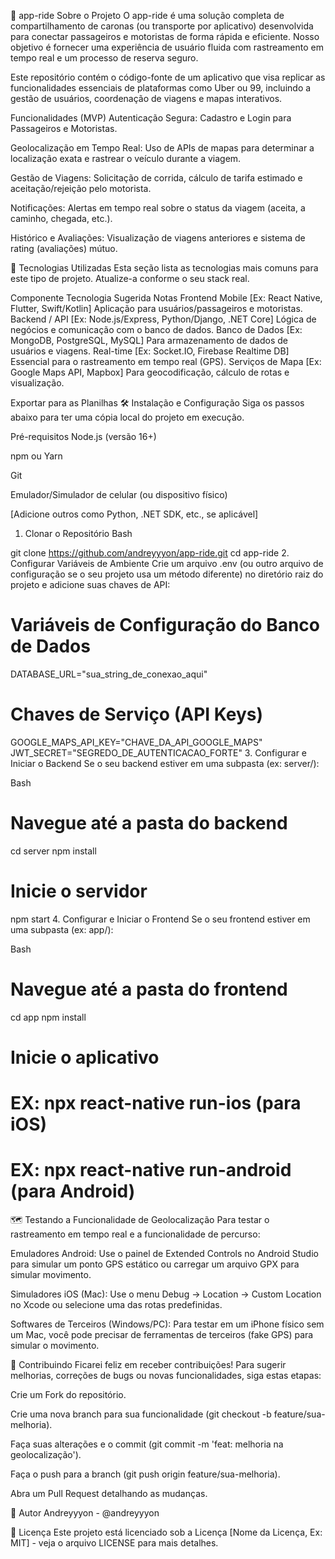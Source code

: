 🚗 app-ride
Sobre o Projeto
O app-ride é uma solução completa de compartilhamento de caronas (ou transporte por aplicativo) desenvolvida para conectar passageiros e motoristas de forma rápida e eficiente. Nosso objetivo é fornecer uma experiência de usuário fluida com rastreamento em tempo real e um processo de reserva seguro.

Este repositório contém o código-fonte de um aplicativo que visa replicar as funcionalidades essenciais de plataformas como Uber ou 99, incluindo a gestão de usuários, coordenação de viagens e mapas interativos.

Funcionalidades (MVP)
Autenticação Segura: Cadastro e Login para Passageiros e Motoristas.

Geolocalização em Tempo Real: Uso de APIs de mapas para determinar a localização exata e rastrear o veículo durante a viagem.

Gestão de Viagens: Solicitação de corrida, cálculo de tarifa estimado e aceitação/rejeição pelo motorista.

Notificações: Alertas em tempo real sobre o status da viagem (aceita, a caminho, chegada, etc.).

Histórico e Avaliações: Visualização de viagens anteriores e sistema de rating (avaliações) mútuo.

🚀 Tecnologias Utilizadas
Esta seção lista as tecnologias mais comuns para este tipo de projeto. Atualize-a conforme o seu stack real.

Componente	Tecnologia Sugerida	Notas
Frontend Mobile	[Ex: React Native, Flutter, Swift/Kotlin]	Aplicação para usuários/passageiros e motoristas.
Backend / API	[Ex: Node.js/Express, Python/Django, .NET Core]	Lógica de negócios e comunicação com o banco de dados.
Banco de Dados	[Ex: MongoDB, PostgreSQL, MySQL]	Para armazenamento de dados de usuários e viagens.
Real-time	[Ex: Socket.IO, Firebase Realtime DB]	Essencial para o rastreamento em tempo real (GPS).
Serviços de Mapa	[Ex: Google Maps API, Mapbox]	Para geocodificação, cálculo de rotas e visualização.

Exportar para as Planilhas
🛠️ Instalação e Configuração
Siga os passos abaixo para ter uma cópia local do projeto em execução.

Pré-requisitos
Node.js (versão 16+)

npm ou Yarn

Git

Emulador/Simulador de celular (ou dispositivo físico)

[Adicione outros como Python, .NET SDK, etc., se aplicável]

1. Clonar o Repositório
Bash

git clone https://github.com/andreyyyon/app-ride.git
cd app-ride
2. Configurar Variáveis de Ambiente
Crie um arquivo .env (ou outro arquivo de configuração se o seu projeto usa um método diferente) no diretório raiz do projeto e adicione suas chaves de API:

# Variáveis de Configuração do Banco de Dados
DATABASE_URL="sua_string_de_conexao_aqui"

# Chaves de Serviço (API Keys)
GOOGLE_MAPS_API_KEY="CHAVE_DA_API_GOOGLE_MAPS"
JWT_SECRET="SEGREDO_DE_AUTENTICACAO_FORTE"
3. Configurar e Iniciar o Backend
Se o seu backend estiver em uma subpasta (ex: server/):

Bash

# Navegue até a pasta do backend
cd server 
npm install 
# Inicie o servidor
npm start 
4. Configurar e Iniciar o Frontend
Se o seu frontend estiver em uma subpasta (ex: app/):

Bash

# Navegue até a pasta do frontend
cd app
npm install 
# Inicie o aplicativo
# EX: npx react-native run-ios  (para iOS)
# EX: npx react-native run-android (para Android)
🗺️ Testando a Funcionalidade de Geolocalização
Para testar o rastreamento em tempo real e a funcionalidade de percurso:

Emuladores Android: Use o painel de Extended Controls no Android Studio para simular um ponto GPS estático ou carregar um arquivo GPX para simular movimento.

Simuladores iOS (Mac): Use o menu Debug → Location → Custom Location no Xcode ou selecione uma das rotas predefinidas.

Softwares de Terceiros (Windows/PC): Para testar em um iPhone físico sem um Mac, você pode precisar de ferramentas de terceiros (fake GPS) para simular o movimento.

🤝 Contribuindo
Ficarei feliz em receber contribuições! Para sugerir melhorias, correções de bugs ou novas funcionalidades, siga estas etapas:

Crie um Fork do repositório.

Crie uma nova branch para sua funcionalidade (git checkout -b feature/sua-melhoria).

Faça suas alterações e o commit (git commit -m 'feat: melhoria na geolocalização').

Faça o push para a branch (git push origin feature/sua-melhoria).

Abra um Pull Request detalhando as mudanças.

👤 Autor
Andreyyyon - @andreyyyon

📜 Licença
Este projeto está licenciado sob a Licença [Nome da Licença, Ex: MIT] - veja o arquivo LICENSE para mais detalhes.
